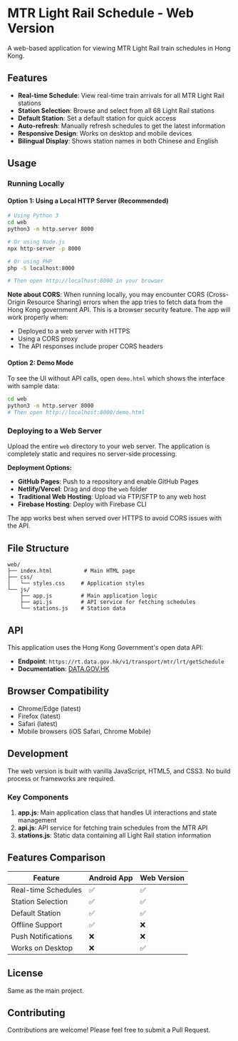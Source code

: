 # MTR Light Rail Schedule - Web Version

A web-based application for viewing MTR Light Rail train schedules in Hong Kong.

## Features

- **Real-time Schedule**: View real-time train arrivals for all MTR Light Rail stations
- **Station Selection**: Browse and select from all 68 Light Rail stations
- **Default Station**: Set a default station for quick access
- **Auto-refresh**: Manually refresh schedules to get the latest information
- **Responsive Design**: Works on desktop and mobile devices
- **Bilingual Display**: Shows station names in both Chinese and English

## Usage

### Running Locally

#### Option 1: Using a Local HTTP Server (Recommended)

```bash
# Using Python 3
cd web
python3 -m http.server 8000

# Or using Node.js
npx http-server -p 8000

# Or using PHP
php -S localhost:8000

# Then open http://localhost:8000 in your browser
```

**Note about CORS**: When running locally, you may encounter CORS (Cross-Origin Resource Sharing) errors when the app tries to fetch data from the Hong Kong government API. This is a browser security feature. The app will work properly when:
- Deployed to a web server with HTTPS
- Using a CORS proxy
- The API responses include proper CORS headers

#### Option 2: Demo Mode

To see the UI without API calls, open `demo.html` which shows the interface with sample data:

```bash
cd web
python3 -m http.server 8000
# Then open http://localhost:8000/demo.html
```

### Deploying to a Web Server

Upload the entire `web` directory to your web server. The application is completely static and requires no server-side processing.

**Deployment Options:**
- **GitHub Pages**: Push to a repository and enable GitHub Pages
- **Netlify/Vercel**: Drag and drop the `web` folder
- **Traditional Web Hosting**: Upload via FTP/SFTP to any web host
- **Firebase Hosting**: Deploy with Firebase CLI

The app works best when served over HTTPS to avoid CORS issues with the API.

## File Structure

```
web/
├── index.html          # Main HTML page
├── css/
│   └── styles.css     # Application styles
└── js/
    ├── app.js         # Main application logic
    ├── api.js         # API service for fetching schedules
    └── stations.js    # Station data
```

## API

This application uses the Hong Kong Government's open data API:
- **Endpoint**: `https://rt.data.gov.hk/v1/transport/mtr/lrt/getSchedule`
- **Documentation**: [DATA.GOV.HK](https://data.gov.hk/en-data/dataset/mtr-data2-light-rail-real-time-arriving-data)

## Browser Compatibility

- Chrome/Edge (latest)
- Firefox (latest)
- Safari (latest)
- Mobile browsers (iOS Safari, Chrome Mobile)

## Development

The web version is built with vanilla JavaScript, HTML5, and CSS3. No build process or frameworks are required.

### Key Components

1. **app.js**: Main application class that handles UI interactions and state management
2. **api.js**: API service for fetching train schedules from the MTR API
3. **stations.js**: Static data containing all Light Rail station information

## Features Comparison

| Feature | Android App | Web Version |
|---------|-------------|-------------|
| Real-time Schedules | ✅ | ✅ |
| Station Selection | ✅ | ✅ |
| Default Station | ✅ | ✅ |
| Offline Support | ✅ | ❌ |
| Push Notifications | ❌ | ❌ |
| Works on Desktop | ❌ | ✅ |

## License

Same as the main project.

## Contributing

Contributions are welcome! Please feel free to submit a Pull Request.
